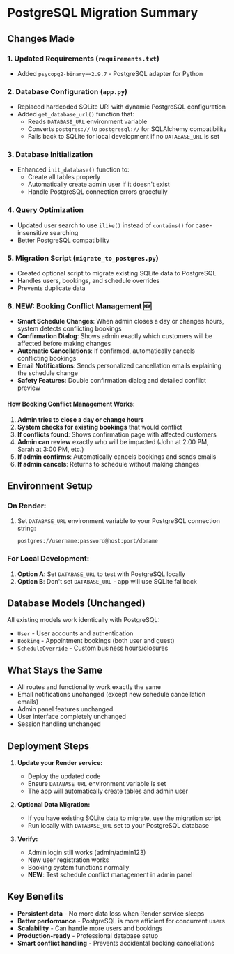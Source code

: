 # PostgreSQL Migration Summary

## Changes Made

### 1. **Updated Requirements** (`requirements.txt`)
- Added `psycopg2-binary==2.9.7` - PostgreSQL adapter for Python

### 2. **Database Configuration** (`app.py`)
- Replaced hardcoded SQLite URI with dynamic PostgreSQL configuration
- Added `get_database_url()` function that:
  - Reads `DATABASE_URL` environment variable
  - Converts `postgres://` to `postgresql://` for SQLAlchemy compatibility
  - Falls back to SQLite for local development if no `DATABASE_URL` is set

### 3. **Database Initialization**
- Enhanced `init_database()` function to:
  - Create all tables properly
  - Automatically create admin user if it doesn't exist
  - Handle PostgreSQL connection errors gracefully

### 4. **Query Optimization**
- Updated user search to use `ilike()` instead of `contains()` for case-insensitive searching
- Better PostgreSQL compatibility

### 5. **Migration Script** (`migrate_to_postgres.py`)
- Created optional script to migrate existing SQLite data to PostgreSQL
- Handles users, bookings, and schedule overrides
- Prevents duplicate data

### 6. **NEW: Booking Conflict Management** 🆕
- **Smart Schedule Changes**: When admin closes a day or changes hours, system detects conflicting bookings
- **Confirmation Dialog**: Shows admin exactly which customers will be affected before making changes
- **Automatic Cancellations**: If confirmed, automatically cancels conflicting bookings
- **Email Notifications**: Sends personalized cancellation emails explaining the schedule change
- **Safety Features**: Double confirmation dialog and detailed conflict preview

#### How Booking Conflict Management Works:
1. **Admin tries to close a day or change hours**
2. **System checks for existing bookings** that would conflict
3. **If conflicts found**: Shows confirmation page with affected customers
4. **Admin can review** exactly who will be impacted (John at 2:00 PM, Sarah at 3:00 PM, etc.)
5. **If admin confirms**: Automatically cancels bookings and sends emails
6. **If admin cancels**: Returns to schedule without making changes

## Environment Setup

### On Render:
1. Set `DATABASE_URL` environment variable to your PostgreSQL connection string:
   ```
   postgres://username:password@host:port/dbname
   ```

### For Local Development:
1. **Option A**: Set `DATABASE_URL` to test with PostgreSQL locally
2. **Option B**: Don't set `DATABASE_URL` - app will use SQLite fallback

## Database Models (Unchanged)
All existing models work identically with PostgreSQL:
- `User` - User accounts and authentication
- `Booking` - Appointment bookings (both user and guest)
- `ScheduleOverride` - Custom business hours/closures

## What Stays the Same
- All routes and functionality work exactly the same
- Email notifications unchanged (except new schedule cancellation emails)
- Admin panel features unchanged
- User interface completely unchanged
- Session handling unchanged

## Deployment Steps

1. **Update your Render service:**
   - Deploy the updated code
   - Ensure `DATABASE_URL` environment variable is set
   - The app will automatically create tables and admin user

2. **Optional Data Migration:**
   - If you have existing SQLite data to migrate, use the migration script
   - Run locally with `DATABASE_URL` set to your PostgreSQL database

3. **Verify:**
   - Admin login still works (admin/admin123)
   - New user registration works
   - Booking system functions normally
   - **NEW**: Test schedule conflict management in admin panel

## Key Benefits
- **Persistent data** - No more data loss when Render service sleeps
- **Better performance** - PostgreSQL is more efficient for concurrent users
- **Scalability** - Can handle more users and bookings
- **Production-ready** - Professional database setup
- **Smart conflict handling** - Prevents accidental booking cancellations 